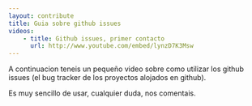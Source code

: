 ```yaml
---
layout: contribute
title: Guia sobre github issues
videos:
    - title: Github issues, primer contacto
      url: http://www.youtube.com/embed/lynzD7K3Msw
---
```


A continuacion teneis un pequeño video sobre como utilizar los github issues
(el bug tracker de los proyectos alojados en github).

Es muy sencillo de usar, cualquier duda, nos comentais.





